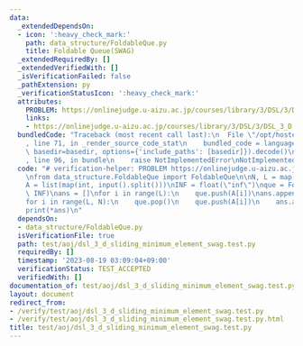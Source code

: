 ```yaml
---
data:
  _extendedDependsOn:
  - icon: ':heavy_check_mark:'
    path: data_structure/FoldableQue.py
    title: Foldable Queue(SWAG)
  _extendedRequiredBy: []
  _extendedVerifiedWith: []
  _isVerificationFailed: false
  _pathExtension: py
  _verificationStatusIcon: ':heavy_check_mark:'
  attributes:
    PROBLEM: https://onlinejudge.u-aizu.ac.jp/courses/library/3/DSL/3/DSL_3_D
    links:
    - https://onlinejudge.u-aizu.ac.jp/courses/library/3/DSL/3/DSL_3_D
  bundledCode: "Traceback (most recent call last):\n  File \"/opt/hostedtoolcache/PyPy/3.10.13/x64/lib/pypy3.10/site-packages/onlinejudge_verify/documentation/build.py\"\
    , line 71, in _render_source_code_stat\n    bundled_code = language.bundle(stat.path,\
    \ basedir=basedir, options={'include_paths': [basedir]}).decode()\n  File \"/opt/hostedtoolcache/PyPy/3.10.13/x64/lib/pypy3.10/site-packages/onlinejudge_verify/languages/python.py\"\
    , line 96, in bundle\n    raise NotImplementedError\nNotImplementedError\n"
  code: "# verification-helper: PROBLEM https://onlinejudge.u-aizu.ac.jp/courses/library/3/DSL/3/DSL_3_D\n\
    \nfrom data_structure.FoldableQue import FoldableQue\n\nN, L = map(int, input().split())\n\
    A = list(map(int, input().split()))\nINF = float(\"inf\")\nque = FoldableQue(min,\
    \ INF)\nans = []\nfor i in range(L):\n    que.push(A[i])\nans.append(que.fold())\n\
    for i in range(L, N):\n    que.pop()\n    que.push(A[i])\n    ans.append(que.fold())\n\
    print(*ans)\n"
  dependsOn:
  - data_structure/FoldableQue.py
  isVerificationFile: true
  path: test/aoj/dsl_3_d_sliding_minimum_element_swag.test.py
  requiredBy: []
  timestamp: '2023-08-19 03:09:04+09:00'
  verificationStatus: TEST_ACCEPTED
  verifiedWith: []
documentation_of: test/aoj/dsl_3_d_sliding_minimum_element_swag.test.py
layout: document
redirect_from:
- /verify/test/aoj/dsl_3_d_sliding_minimum_element_swag.test.py
- /verify/test/aoj/dsl_3_d_sliding_minimum_element_swag.test.py.html
title: test/aoj/dsl_3_d_sliding_minimum_element_swag.test.py
---
```

